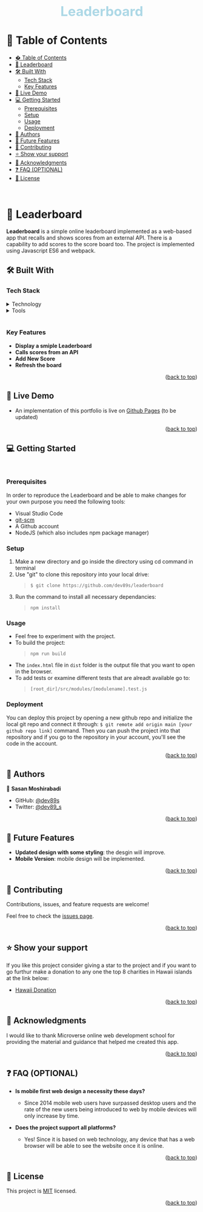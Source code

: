 <a id="readme-top"></a>

<div align="center">
  <!-- You are encouraged to replace this logo with your own! Otherwise you can also remove it. -->
    <br>
  <h1 style="font-size: 35px; color: lightblue"><b>Leaderboard</b></h1>

</div>

<!-- TABLE OF CONTENTS -->

# 📗 Table of Contents

- [� Table of Contents](#-table-of-contents)
- [📖 Leaderboard ](#-todo-list-)
- [🛠 Built With ](#-built-with-)
  - [Tech Stack ](#tech-stack-)
  - [Key Features ](#key-features-)
- [🚀 Live Demo ](#-live-demo-)
- [💻 Getting Started ](#-getting-started-)
  - [Prerequisites](#prerequisites)
  - [Setup](#setup)
  - [Usage](#usage)
  - [Deployment](#deployment)
- [👥 Authors ](#-authors-)
- [🔭 Future Features ](#-future-features-)
- [🤝 Contributing ](#-contributing-)
- [⭐️ Show your support ](#️-show-your-support-)
- [🙏 Acknowledgments ](#-acknowledgments-)
- [❓ FAQ (OPTIONAL) ](#-faq-optional-)
- [📝 License ](#-license-)

<br>
<!-- PROJECT DESCRIPTION -->

# 📖 Leaderboard <a id="about-project"></a>

**Leaderboard** is a simple online leaderboard implemented as a web-based app that recalls and shows scores from an external API. There is a capability to add scores to the score board too. The project is implemented using Javascript ES6 and webpack.

## 🛠 Built With <a id="built-with"></a>

### Tech Stack <a id="tech-stack"></a>

<details>
  <summary>Technology</summary>
  <ul>
    <li><a href="https://en.wikipedia.org/wiki/HTML">HTML</a></li>
    <li><a href="https://en.wikipedia.org/wiki/CSS">CSS</a></li>
    <li><a href="https://developer.mozilla.org/en-US/docs/Web/JavaScript">Javascript</a></li>
    </ul>
</details>

<details>
  <summary>Tools</summary>
  <ul>
    <li><a href="https://code.visualstudio.com/">VSCode</a></li>
    <li><a href="https://git-scm.com/">Git</a></li>
    <li><a href="https://nodejs.org/en">node</a></li>
    <li><a href="https://www.npmjs.com/">npm</a></li>
    <li><a href="https://webpack.js.org/guides/getting-started/">webpack</a></li>
    <li><a href="https://jestjs.io/docs/getting-started">jest</a></li>
  </ul>
</details>
<br/>
<!-- Features -->

### Key Features <a id="key-features"></a>

- **Display a smiple Leaderboard**
- **Calls scores from an API**
- **Add New Score**
- **Refresh the board**

<p align="right">(<a href="#readme-top">back to top</a>)</p>

<!-- LIVE DEMO -->

## 🚀 Live Demo <a id="live-demo"></a>

- An implementation of this portfolio is live on [Github Pages](#) (to be updated)

<p align="right">(<a href="#readme-top">back to top</a>)</p>

<!-- ## 🎬 Representation <a id="representation"></a>

- A representation of the project by Author himself. [Watch on loom](https://www.loom.com/share/bfaccfc8e55f49b8bc7c299d5e65aba6)

<p align="right">(<a href="#readme-top">back to top</a>)</p> -->

<!-- GETTING STARTED -->

## 💻 Getting Started <a id="getting-started"></a>
<br>

### Prerequisites

In order to reproduce the Leaderboard and be able to make changes for your own purpose you need the following tools:
  - Visual Studio Code
  - <a href="https://git-scm.com/">git-scm</a>
  - A Github account
  - NodeJS (which also includes npm package manager)

### Setup

  1. Make a new directory and go inside the directory using cd command in terminal
  2. Use "git" to clone this repository into your local drive:
      >```$ git clone https://github.com/dev89s/leaderboard```
  3. Run the command to install all necessary dependancies:
      >``` npm install ```

### Usage

  - Feel free to experiment with the project.
  - To build the project: 
    >``` npm run build ```
  - The `index.html` file in `dist` folder is the output file that you want to open in the browser.
  - To add tests or examine different tests that are alreadt available go to:
    >``` [root_dir]/src/modules/[modulename].test.js ```

### Deployment

You can deploy this project by opening a new github repo and initialize the local git repo and connect it through: ```$ git remote add origin main [your github repo link]``` command.
Then you can push the project into that repository and if you go to the repository in your account, you'll see the code in the account.

<p align="right">(<a href="#readme-top">back to top</a>)</p>


<!-- AUTHORS -->

## 👥 Authors <a id="authors"></a>

👤 **Sasan Moshirabadi**

- GitHub: [@dev89s](https://github.com/dev89s)
- Twitter: [@dev89_s](https://twitter.com/dev89_s)


<p align="right">(<a href="#readme-top">back to top</a>)</p>

<!-- FUTURE FEATURES -->

## 🔭 Future Features <a id="future-features"></a>

- **Updated design with some styling**: the desgin will improve. 
- **Mobile Version**: mobile design will be implemented.

<p align="right">(<a href="#readme-top">back to top</a>)</p>


<!-- CONTRIBUTING -->

## 🤝 Contributing <a id="contributing"></a>

Contributions, issues, and feature requests are welcome!

Feel free to check the [issues page](https://github.com/dev89s/leaderboard/issues).

<p align="right">(<a href="#readme-top">back to top</a>)</p>

<!-- SUPPORT -->

## ⭐️ Show your support <a id="support"></a>

If you like this project consider giving a star to the project and if you want to go furthur make a donation to any one the top 8 charities in Hawaii islands at the link below:

-   [Hawaii Donation](https://www.hawaii-guide.com/the-top-8-charities-you-should-donate-to-in-hawaii)

<p align="right">(<a href="#readme-top">back to top</a>)</p>
<!-- ACKNOWLEDGEMENTS -->

## 🙏 Acknowledgments <a id="acknowledgements"></a>

I would like to thank Microverse online web development school for providing the material and guidance that helped me created this app.

<p align="right">(<a href="#readme-top">back to top</a>)</p>

<!-- FAQ (optional) -->

## ❓ FAQ (OPTIONAL) <a id="faq"></a>

- **Is mobile first web design a necessity these days?**

  - Since 2014 mobile web users have surpassed desktop users and the rate of the new users being introduced to web by mobile devices will only increase by time.
- **Does the project support all platforms?**
  - Yes! Since it is based on web technology, any device that has a web browser will be able to see the website once it is online.

<p align="right">(<a href="#readme-top">back to top</a>)</p>

<!-- LICENSE -->

## 📝 License <a id="license"></a>

This project is [MIT](https://github.com/dev89s/leaderboard/blob/main/LICENSE) licensed.

<p align="right">(<a href="#readme-top">back to top</a>)</p>
